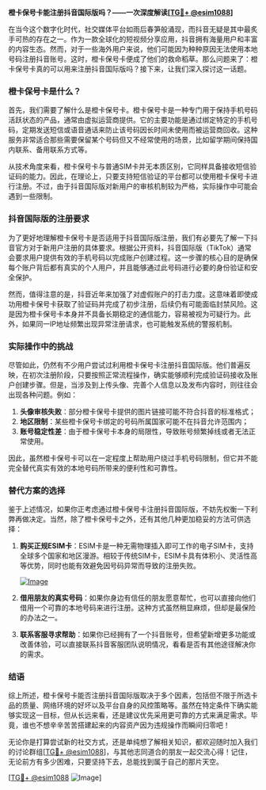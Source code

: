 **橙卡保号卡能注册抖音国际版吗？——一次深度解读[[TG💪+ @esim1088](https://t.me/s/esim1088)]**

在当今这个数字化时代，社交媒体平台如雨后春笋般涌现，而抖音无疑是其中最炙手可热的存在之一。作为一款全球化的短视频分享应用，抖音拥有海量用户和丰富的内容生态。然而，对于一些海外用户来说，他们可能因为种种原因无法使用本地号码注册抖音账号。这时，橙卡保号卡便成了他们的救命稻草。那么问题来了：橙卡保号卡真的可以用来注册抖音国际版吗？接下来，让我们深入探讨这一话题。

### 橙卡保号卡是什么？

首先，我们需要了解什么是橙卡保号卡。橙卡保号卡是一种专门用于保持手机号码活跃状态的产品，通常由虚拟运营商提供。它的主要功能是通过绑定特定的手机号码，定期发送短信或语音通话来防止该号码因长时间未使用而被运营商回收。这种服务非常适合那些需要保留某个号码但又不经常使用的场景，比如留学期间保持国内联系、备用联系方式等。

从技术角度来看，橙卡保号卡与普通SIM卡并无本质区别，它同样具备接收短信验证码的能力。因此，在理论上，只要支持短信验证的平台都可以使用橙卡保号卡进行注册。不过，由于抖音国际版对新用户的审核机制较为严格，实际操作中可能会遇到一些限制。

### 抖音国际版的注册要求

为了更好地理解橙卡保号卡是否适用于抖音国际版注册，我们有必要先了解一下抖音官方对于新用户注册的具体要求。根据公开资料，抖音国际版（TikTok）通常会要求用户提供有效的手机号码以完成账户创建过程。这一步骤的核心目的是确保每个账户背后都有真实的个人用户，并且能够通过此号码进行必要的身份验证和安全保护。

然而，值得注意的是，抖音近年来加强了对虚假账户的打击力度。这意味着即使成功用橙卡保号卡获取了验证码并完成了初步注册，后续仍有可能面临封禁风险。这是因为橙卡保号卡本身并不具备长期稳定的通信能力，容易被视为可疑行为。此外，如果同一IP地址频繁出现异常注册请求，也可能触发系统的警报机制。

### 实际操作中的挑战

尽管如此，仍然有不少用户尝试过利用橙卡保号卡注册抖音国际版。他们普遍反映，在初次注册阶段，只要按照正常流程操作，确实能够顺利完成验证码接收及账户创建步骤。但是，当涉及到上传头像、完善个人信息以及发布内容时，则往往会出现各种问题。例如：

1. **头像审核失败**：部分橙卡保号卡提供的图片链接可能不符合抖音的标准格式；
2. **地区限制**：某些橙卡保号卡绑定的号码所属国家可能不在抖音允许范围内；
3. **账号稳定性差**：由于橙卡保号卡本身的局限性，导致账号频繁掉线或者无法正常使用。

因此，虽然橙卡保号卡可以在一定程度上帮助用户绕过手机号码限制，但它并不能完全替代真实有效的本地号码所带来的便利性和可靠性。

### 替代方案的选择

鉴于上述情况，如果你正考虑通过橙卡保号卡注册抖音国际版，不妨先权衡一下利弊再做决定。当然，除了橙卡保号卡之外，还有其他几种更加稳妥的方法可供选择：

1. **购买正规ESIM卡**：ESIM卡是一种无需物理插入即可工作的电子SIM卡，支持全球多个国家和地区漫游。相较于传统SIM卡，ESIM卡具有体积小、灵活性高等优势，同时也能有效避免因号码异常而导致的注册失败。
   
   [![Image](https://i.postimg.cc/4NQfJmqS/Snipaste-2025-05-13-00-14-12.png)](https://t.me/s/esim1088)

2. **借用朋友的真实号码**：如果你身边有信任的朋友愿意帮忙，也可以直接向他们借用一个可靠的本地号码来进行注册。这种方式虽然稍显麻烦，但却是最保险的办法之一。

3. **联系客服寻求帮助**：如果你已经拥有了一个抖音账号，但希望新增更多功能或改善体验，可以直接联系抖音客服团队说明情况，看看是否有其他途径解决你的需求。

### 结语

综上所述，橙卡保号卡能否注册抖音国际版取决于多个因素，包括但不限于所选卡品的质量、网络环境的好坏以及平台自身的风控策略等。虽然在特定条件下确实能够实现这一目标，但从长远来看，还是建议优先采用更可靠的方式来满足需求。毕竟，谁也不想辛辛苦苦搭建起来的内容资产因为违规操作而瞬间归零吧！

无论你是打算尝试新的社交方式，还是单纯想了解相关知识，都欢迎随时加入我们的讨论群组[[TG💪+ @esim1088](https://t.me/s/esim1088)]，与其他志同道合的朋友一起交流心得！记住，无论前方有多少困难，只要坚持下去，总能找到属于自己的那片天空。

[[TG💪+ @esim1088](https://t.me/s/esim1088) ![Image](https://i.postimg.cc/4NQfJmqS/Snipaste-2025-05-13-00-14-12.png)]